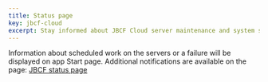 ```yaml
---
title: Status page
key: jbcf-cloud
excerpt: Stay informed about JBCF Cloud server maintenance and system status through the dedicated status page with real-time updates and notifications.
---
```


Information about scheduled work on the servers or a failure will be displayed on app Start page. Additional notifications are available on the page: [JBCF status page](https://jbcf.statuspage.io)
